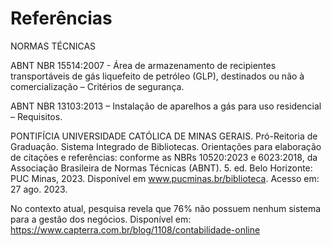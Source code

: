 # Referências

NORMAS TÉCNICAS

ABNT NBR 15514:2007 - Área de armazenamento de recipientes transportáveis de gás liquefeito de petróleo (GLP), destinados ou não à comercialização – Critérios de segurança.

ABNT NBR 13103:2013 – Instalação de aparelhos a gás para uso residencial – Requisitos.

PONTIFÍCIA UNIVERSIDADE CATÓLICA DE MINAS GERAIS. Pró-Reitoria de Graduação. Sistema Integrado de Bibliotecas. Orientações para elaboração de citações e referências: conforme as NBRs 10520:2023 e 6023:2018, da Associação Brasileira de Normas Técnicas (ABNT). 5. ed. Belo Horizonte: PUC Minas, 2023. Disponível em www.pucminas.br/biblioteca. Acesso em: 27 ago. 2023.

No contexto atual, pesquisa revela que 76% não possuem nenhum sistema para a gestão dos negócios. Disponível em: https://www.capterra.com.br/blog/1108/contabilidade-online



